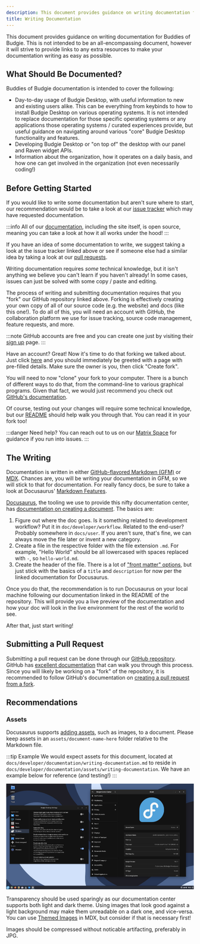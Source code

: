 ```yaml
---
description: This document provides guidance on writing documentation for Buddies of Budgie.
title: Writing Documentation
---
```


This document provides guidance on writing documentation for Buddies of Budgie. This is not intended to be an all-encompassing document, however it will strive to provide links to any extra resources to make your documentation writing as easy as possible.

## What Should Be Documented?

Buddies of Budgie documentation is intended to cover the following:

- Day-to-day usage of Budgie Desktop, with useful information to new and existing users alike. This can be everything from keybinds to how to install Budgie Desktop on various operating systems. It is not intended to replace documentation for those specific operating systems or any applications those operating systems / curated experiences provide, but useful guidance on navigating around various "core" Budgie Desktop functionality and features.
- Developing Budgie Desktop or "on top of" the desktop with our panel and Raven widget APIs.
- Information about the organization, how it operates on a daily basis, and how one can get involved in the organization (not even necessarily coding!)

## Before Getting Started

If you would like to write some documentation but aren't sure where to start, our recommendation would be to take a look at our [issue tracker](https://github.com/BuddiesOfBudgie/docs/issues) which may have requested documentation.

:::info
All of our [documentation](https://github.com/BuddiesOfBudgie/docs), including the site itself, is open source, meaning you can take a look at how it all works under the hood!
:::

If you have an idea of some documentation to write, we suggest taking a look at the issue tracker linked above or see if someone else had a similar idea by taking a look at our [pull requests](https://github.com/BuddiesOfBudgie/docs/pulls).

Writing documentation requires _some_ technical knowledge, but it isn't anything we believe you can't learn if you haven't already! In some cases, issues can just be solved with some copy / paste and editing.

The process of writing and submitting documentation requires that you "fork" our GitHub repository linked above. Forking is effectively creating your own copy of all of our source code (e.g. the website) and docs (like this one!). To do all of this, you will need an account with GitHub, the collaboration platform we use for issue tracking, source code management, feature requests, and more.

:::note
GitHub accounts are free and you can create one just by visiting their [sign up](https://github.com/signup) page.
:::

Have an account? Great! Now it's time to do that forking we talked about. Just click [here](https://github.com/BuddiesOfBudgie/docs/fork) and you should immediately be greeted with a page with pre-filled details. Make sure the owner is you, then click "Create fork".

You will need to now "clone" your fork to your computer. There is a bunch of different ways to do that, from the command-line to various graphical programs. Given that fact, we would just recommend you check out [GitHub's documentation](https://docs.github.com/en/repositories/creating-and-managing-repositories/cloning-a-repository).

Of course, testing out your changes will require some technical knowledge, but our [README](https://github.com/BuddiesOfBudgie/docs#readme) should help walk you through that. You can read it in your fork too!

:::danger Need help?
You can reach out to us on our [Matrix Space](https://matrix.to/#/#buddies-of-budgie:matrix.org) for guidance if you run into issues.
:::

## The Writing

Documentation is written in either [GitHub-flavored Markdown (GFM)](https://github.github.com/gfm/) or [MDX](https://mdxjs.com). Chances are, you will be writing your documentation in GFM, so we will stick to that for documentation. For really fancy docs, be sure to take a look at Docusaurus' [Markdown Features](https://docusaurus.io/docs/markdown-features).

[Docusaurus](https://docusaurus.io), the tooling we use to provide this nifty documentation center, has [documentation on creating a document](https://docusaurus.io/docs/create-doc). The basics are:

1. Figure out where the doc goes. Is it something related to development workflow? Put it in `doc/developer/workflow`. Related to the end-user? Probably somewhere in `docs/user`. If you aren't sure, that's fine, we can always move the file later or invent a new category.
2. Create a file in the respective folder with the file extension `.md`. For example, "Hello World" should be all lowercased with spaces replaced with `-`, so `hello-world.md`.
3. Create the header of the file. There is a lot of ["front matter" options](https://docusaurus.io/docs/api/plugins/@docusaurus/plugin-content-docs#markdown-front-matter), but just stick with the basics of a `title` and `description` for now per the linked documentation for Docusaurus.

Once you do that, the recommendation is to run Docusaurus on your local machine following our documentation linked in the README of the repository. This will provide you a live preview of the documentation and how your doc will look in the live environment for the rest of the world to see.

After that, just start writing!

## Submitting a Pull Request

Submitting a pull request can be done through our [GitHub repository](https://github.com/BuddiesOfBudgie/docs). GitHub has [excellent documentation](https://docs.github.com/en/pull-requests/collaborating-with-pull-requests/proposing-changes-to-your-work-with-pull-requests/creating-a-pull-request) that can walk you through this process. Since you will likely be working on a "fork" of the repository, it is recommended to follow GitHub's documentation on [creating a pull request from a fork](https://docs.github.com/en/pull-requests/collaborating-with-pull-requests/proposing-changes-to-your-work-with-pull-requests/creating-a-pull-request-from-a-fork).

## Recommendations

### Assets

Docusaurus supports [adding assets](https://docusaurus.io/docs/markdown-features/assets), such as images, to a document. Please keep assets in an `assets/document-name-here` folder relative to the Markdown file.

:::tip Example
We would expect assets for this document, located at `docs/developer/documentation/writing-documentation.md` to reside in `docs/developer/documentation/assets/writing-documentation`. We have an example below for reference (and testing!)
:::

![](./assets/writing-documentation/example.jpg)

Transparency should be used sparingly as our documentation center supports both light and dark theme. Using images that look good against a light background may make them unreadable on a dark one, and vice-versa. You can use [Themed Images](https://docusaurus.io/docs/markdown-features/assets#themed-images) in MDX, but consider if that is necessary first!

Images should be compressed without noticable artifacting, preferably in JPG.
